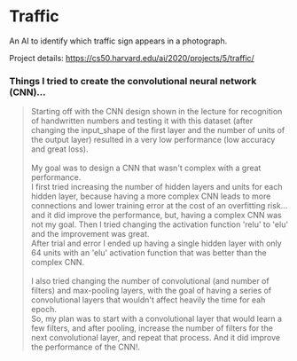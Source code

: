 # **Traffic**

An AI to identify which traffic sign appears in a photograph.

Project details: https://cs50.harvard.edu/ai/2020/projects/5/traffic/

### **Things I tried to create the convolutional neural network (CNN)...**

> Starting off with the CNN design shown in the lecture for recognition of handwritten numbers and testing it with this dataset (after changing the input_shape of the first layer and the number of units of the output layer) resulted in a very low performance (low accuracy and great loss). <br/><br/> My goal was to design a CNN that wasn't complex with a great performance.<br/>I first tried increasing the number of hidden layers and units for each hidden layer, because having a more complex CNN leads to more connections and lower training error at the cost of an overfitting risk... and it did improve the performance, but, having a complex CNN was not my goal. Then I tried changing the activation function 'relu' to 'elu' and the improvement was great. <br/>After trial and error I ended up having a single hidden layer with only 64 units with an 'elu' activation function that was better than the complex CNN.<br/><br/>I also tried changing the number of convolutional (and number of filters) and max-pooling layers, with the goal of having a series of convolutional layers that wouldn't affect heavily the time for eah epoch.<br/>So, my plan was to start with a convolutional layer that would learn a few filters, and after pooling, increase the number of filters for the next convolutional layer, and repeat that process. And it did improve the performance of the CNN!.
